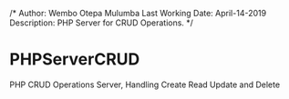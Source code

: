 /*
    Author: Wembo Otepa Mulumba
    Last Working Date: April-14-2019
    Description: PHP Server for CRUD Operations. 
*/
# PHPServerCRUD
PHP CRUD Operations Server, Handling Create Read Update and Delete 
